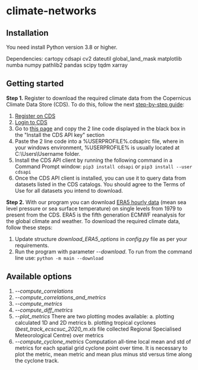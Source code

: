 # climate-networks

## Installation

You need install Python version 3.8 or higher.  

Dependencies:
cartopy
cdsapi
cv2
dateutil
global_land_mask
matplotlib
numba
numpy
pathlib2
pandas
scipy
tqdm
xarray


## Getting started

**Step 1.** Register to download the required climate data from the Copernicus Climate Data Store (CDS). To do this, follow the next [step-by-step guide](https://confluence.ecmwf.int/display/CKB/How+to+install+and+use+CDS+API+on+Windows):
1. [Register on CDS](https://cds.climate.copernicus.eu/user/register)
2. [Login to CDS](https://cds.climate.copernicus.eu/user/login)
3. Go to [this page](https://cds.climate.copernicus.eu/api-how-to) and copy the 2 line code displayed in the black box in the "Install the CDS API key" section
4. Paste the 2 line code into a  %USERPROFILE%\.cdsapirc file, where in your windows environment, %USERPROFILE% is usually located at C:\Users\Username folder.
5. Install the CDS API client by running the following command in a Command Prompt window:
	`pip3 install cdsapi`
	or
	`pip3 install --user cdsapi`
6. Once the CDS API client is installed, you can use it to query data from datasets listed in the CDS catalogs. You should agree to the Terms of Use for all datasets you intend to download.

**Step 2.** With our program you can download [ERA5 hourly data](https://cds.climate.copernicus.eu/cdsapp#!/dataset/reanalysis-era5-single-levels?tab=overview) (mean sea level pressure or sea surface temperature) on single levels from 1979 to present from the CDS. ERA5 is the fifth generation ECMWF reanalysis for the global climate and weather. To download the required climate data, follow these steps:
1. Update structure *download_ERA5_options* in *config.py* file as per your requirements.
2. Run the program with parameter *--download*. To run from the command line use:
	`python -m main --download`


## Available options
1. *--compute_correlations*
2. *--compute_correlations_and_metrics*
3. *--compute_metrics*
4. *--compute_diff_metrics*
5. *--plot_metrics*
	There are two plotting modes available:
	a. plotting calculated 1D and 2D metrics
	b. plotting tropical cyclones (*best_track_ecscsuc_2020_m.xls* file collected Regional Specialised Meteorological Centre) over metrics
6.	*--compute_cyclone_metrics*
	Computation all-time local mean and std of metrics for each spatial grid cyclone point over time. It is necessary to plot the metric, mean metric and mean plus minus std versus time along the cyclone track. 
	